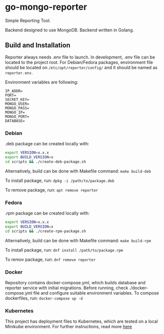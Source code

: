 # go-mongo-reporter
Simple Reporting Tool. 

Backend designed to use MongoDB. Backend written in Golang.


## Build and Installation

Reporter always needs .env file to launch. In development, .env file can be located to the project root. For Debian/Fedora packages, environment file should be located on 
`/etc/opt/reporter/config/` and it should be named as `reporter.env`. 

Environment variables are following:

```
IP_ADDR= 
PORT=
SECRET_KEY=
MONGO_USER=
MONGO_PASS=
MONGO_IP=
MONGO_PORT=
DATABASE=
```
### Debian
.deb package can be created locally with:
```bash
export VERSION=x.x.x
export BUILD_VERSION=x
cd scripts && ./create-deb-package.sh
```

Alternatively, build can be done with Makefile command:
`make build-deb`

To install package, run:
`dpkg -i /path/to/package.deb`

To remove package, run:
`apt remove reporter`

### Fedora
.rpm package can be created locally with:
```bash
export VERSION=x.x.x
export BUILD_VERSION=x
cd scripts && ./create-rpm-package.sh
```
Alternatively, build can be done with Makefile command:
`make build-rpm`

To install package, run:
`dnf install /path/to/package.rpm`

To remov package, run:
`dnf remove reporter`


### Docker

Repository contains docker-compose.yml, which builds database and reporter service with initial migrations. Before running, check ./docker-compose.yml file and configure suitable environment variables. To compose dockerfiles, run:
`docker-compose up -d`

### Kubernetes

This project has deployment files to Kubernetes, which are tested on a local Minikube environment. For further instructions, read more [here](kubernetes/README.md)
